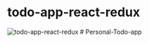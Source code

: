 # todo-app-react-redux
![todo-app-react-redux](/src/assets/github-cover.png)
#   P e r s o n a l - T o d o - a p p  
 
